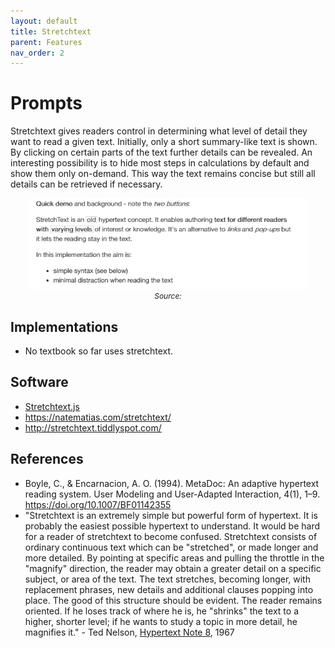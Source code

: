 ```yaml
---
layout: default
title: Stretchtext
parent: Features
nav_order: 2
---
```


# Prompts

Stretchtext gives readers control in determining what level of detail they want to read a given text. Initially, only a short summary-like text is shown. By clicking on certain parts of the text further details can be revealed. An interesting possibility is to hide most steps in calculations by default and show them only on-demand. This way the text remains concise but still all details can be retrieved if necessary.


<p  style="font-size:12px;text-align:center;">
  <img alt="img-name" src="/assets/images/stretchtext.gif" width="450">
  <br>
    <em>Source: <http://stretchtext.tiddlyspot.com/></em> 
</p>

## Implementations

* No textbook so far uses stretchtext.


## Software

* [Stretchtext.js](http://codinginparadise.org/ebooks/html/blog/stretchtext.html) 
* <https://natematias.com/stretchtext/>
* <http://stretchtext.tiddlyspot.com/>

## References

* Boyle, C., & Encarnacion, A. O. (1994). MetaDoc: An adaptive hypertext reading system. User Modeling and User-Adapted Interaction, 4(1), 1–9. <https://doi.org/10.1007/BF01142355>
* "Stretchtext is an extremely simple but powerful form of hypertext. It is probably the easiest possible hypertext to understand. It would be hard for a reader of stretchtext to become confused. Stretchtext consists of ordinary continuous text which can be "stretched", or made longer and more detailed. By pointing at specific areas and pulling the throttle in the "magnify" direction, the reader may obtain a greater detail on a specific subject, or area of the text. The text stretches, becoming longer, with replacement phrases, new details and additional clauses popping into place. The good of this structure should be evident. The reader remains oriented. If he loses track of where he is, he "shrinks" the text to a higher, shorter level; if he wants to study a topic in more detail, he magnifies it." - Ted Nelson, [Hypertext Note 8](http://xanadu.com/XUarchive/htn8.tif), 1967
